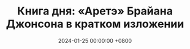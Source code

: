 ---
title: "Книга дня: «Аретэ» Брайана Джонсона в кратком изложении"
description: >-
  Откройте для себя древнегреческую философию добродетели и совершенства в книге «Аретэ» Брайана Джонсона. Узнайте, как применять вечные принципы стоицизма и античной мудрости для достижения внутренней гармонии, личностного роста и профессионального успеха в современном мире. Эта книга станет вашим проводником к осознанной и полноценной жизни.
date: 2024-01-25 00:00:00 +0800
categories: [Мышление, Конспекты-книг]
tags:
  [
    аретэ,
    брайан-джонсон,
    античная-философия,
    стоицизм,
    личностный-рост,
    добродетель,
    саморазвитие,
    философия-жизни,
    греческая-мудрость,
    осознанность,
    внутренняя-гармония,
    практическая-философия,
    достижение-совершенства,
    философия-для-повседневности,
    жизненные-принципы
  ]
image: 
alt: «Аретэ» — книга Брайана Джонсона о древнегреческой добродетели и её применении в современной жизни.
fallback:
  -
  # Replace with the URL of your backup image
  -
  # Replace with the URL of your backup image
---